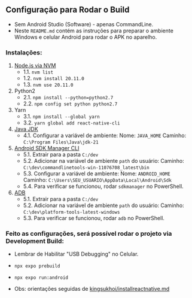 ## Configuração para Rodar o Build

- Sem Android Studio (Software) - apenas CommandLine.
- Neste `README.md` contém as instruções para preparar o ambiente Windows e celular Android para rodar o APK no aparelho.

### Instalações:

1. [Node.js via NVM](https://github.com/nvm-sh/nvm?tab=readme-ov-file#installing-and-updating)
    - 1.1. `nvm list`
    - 1.2. `nvm install 20.11.0`
    - 1.3. `nvm use 20.11.0`
2. Python2
    - 2.1. `npm install --python=python2.7`
    - 2.2. `npm config set python python2.7`
3. Yarn
    - 3.1. `npm install --global yarn`
    - 3.2. `yarn global add react-native-cli`
4. [Java JDK](https://www.oracle.com/br/java/technologies/downloads/)
    - 4.1. Configurar a variável de ambiente:
        Nome: `JAVA_HOME`
        Caminho: `C:\Program Files\Java\jdk-21`
5. [Android SDK Manager CLI](https://developer.android.com/studio/index.html)
    - 5.1. Extrair para a pasta `C:/dev`
    - 5.2. Adicionar na variável de ambiente `path` do usuário:
        Caminho: `C:\dev\commandlinetools-win-11076708_latest\bin`
    - 5.3. Configurar a variável de ambiente:
        Nome: `ANDROID_HOME`
        Caminho: `C:\Users\SEU_USUARIO\AppData\Local\Android\Sdk`
    - 5.4. Para verificar se funcionou, rodar `sdkmanager` no PowerShell.
6. [ADB](https://dl.google.com/android/repository/platform-tools-latest-windows.zip)
    - 5.1. Extrair para a pasta `C:/dev`
    - 5.2. Adicionar na variável de ambiente `path` do usuário:
        Caminho: `C:\dev\platform-tools-latest-windows`
    - 5.3. Para verificar se funcionou, rodar `adb` no PowerShell.

### Feito as configurações, será possível rodar o projeto via Development Build:

- Lembrar de Habilitar "USB Debugging" no Celular. 
- `npx expo prebuild`
- `npx expo run:android`

- Obs: orientações seguidas de [kingsukhoi/installreactnative.md](https://gist.github.com/kingsukhoi/338b0ca3aa98f0a3d05d1c3a0ebe2d20)